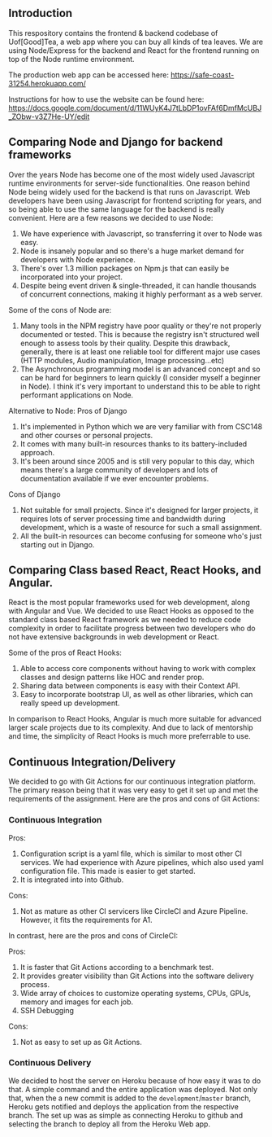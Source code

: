 
## Introduction

This respository contains the frontend & backend codebase of Uof[Good]Tea, a web app where you can buy all kinds of tea leaves. We are using Node/Express for the backend and React for the frontend running on top of the Node runtime environment.

The production web app can be accessed here: https://safe-coast-31254.herokuapp.com/

Instructions for how to use the website can be found here: https://docs.google.com/document/d/11WUyK4J7tLbDP1ovFAf6DmfMcUBJ_ZObw-v3Z7He-UY/edit

## Comparing Node and Django for backend frameworks

Over the years Node has become one of the most widely used Javascript runtime environments for server-side functionalities. One reason behind Node being widely used for the backend is that runs on Javascript. Web developers have been using Javascript for frontend scripting for years, and so being able to use the same language for the backend is really convenient. Here are a few reasons we decided to use Node:

1. We have experience with Javascript, so transferring it over to Node was easy.
2. Node is insanely popular and so there's a huge market demand for developers with Node experience.
3. There's over 1.3 million packages on Npm.js that can easily be incorporated into your project.
4. Despite being event driven & single-threaded, it can handle thousands of concurrent connections, making it highly performant as a web server.

Some of the cons of Node are:

 1. Many tools in the NPM registry have poor quality or they're not properly documented or tested. This is because the registry isn't structured well enough to assess tools by their quality. Despite this drawback, generally, there is at least one reliable tool for different major use cases (HTTP modules, Audio manipulation, Image processing...etc)
 2. The Asynchronous programming model is an advanced concept and so can be hard for beginners to learn quickly (I consider myself a beginner in Node). I think it's very important to understand this to be able to right performant applications on Node.

Alternative to Node: Pros of Django

 1. It's implemented in Python which we are very familiar with from CSC148 and other courses or personal projects.
 2. It comes with many built-in resources thanks to its battery-included approach.
 3. It's been around since 2005 and is still very popular to this day, which means there's a large community of developers and lots of documentation available if we ever encounter problems.
    
Cons of Django
 
 1. Not suitable for small projects. Since it's designed for larger projects, it requires lots of server processing time and bandwidth during development, which is a waste of resource for such a small assignment. 
 2. All the built-in resources can become confusing for someone who's just starting out in Django.

## Comparing Class based React, React Hooks, and Angular.

React is the most popular frameworks used for web development, along with Angular and Vue. We decided to use React Hooks as opposed to the standard class based React framework as we needed to reduce code complexity in order to facilitate progress between two developers who do not have extensive backgrounds in web development or React.

Some of the pros of React Hooks:

 1. Able to access core components without having to work with complex classes and design patterns like HOC and render prop.
 2. Sharing data between components is easy with their Context API.
 3. Easy to incorporate bootstrap UI, as well as other libraries, which can really speed up development.

In comparison to React Hooks, Angular is much more suitable for advanced larger scale projects due to its complexity. And due to lack of mentorship and time, the simplicity of React Hooks is much more preferrable to use.

## Continuous Integration/Delivery

We decided to go with Git Actions for our continuous integration platform. The primary reason being that it was very easy to get it set up and met the requirements of the assignment. Here are the pros and cons of Git Actions:

### Continuous Integration

Pros:

 1. Configuration script is a yaml file, which is similar to most other CI services. We had experience with Azure pipelines, which also used yaml configuration file. This made is easier to get started.
 2. It is integrated into into Github.

Cons:

 1. Not as mature as other CI servicers like CircleCI and Azure Pipeline. However, it fits the requirements for A1.

In contrast, here are the pros and cons of CircleCI:

Pros:

 1. It is faster that Git Actions according to a benchmark test.
 2. It provides greater visibility than Git Actions into the software delivery process.
 3. Wide array of choices to customize operating systems, CPUs, GPUs, memory and images for each job.
 4. SSH Debugging

Cons:

 1. Not as easy to set up as Git Actions.

### Continuous Delivery

We decided to host the server on Heroku because of how easy it was to do that. A simple command and the entire application was deployed. Not only that, when the a new commit is added to the `development`/`master` branch, Heroku gets notified and deploys the application from the respective branch. The set up was as simple as connecting Heroku to github and selecting the branch to deploy all from the Heroku Web app.
